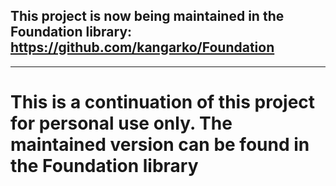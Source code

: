 ## This project is now being maintained in the Foundation library: https://github.com/kangarko/Foundation

---
# This is a continuation of this project for personal use only. The maintained version can be found in the Foundation library

